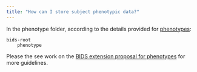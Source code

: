 ```yaml
---
title: "How can I store subject phenotypic data?"
---
```


In the phenotype folder, according to the details provided for
[phenotypes](https://bids-specification.readthedocs.io/en/stable/03-modality-agnostic-files.html#phenotypic-and-assessment-data):

```text
bids-root
    phenotype
```

Please the see work on the [BIDS extension proposal for phenotypes](https://bids.neuroimaging.io/bep036)
for more guidelines.
